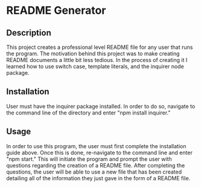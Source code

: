 # README Generator

## Description
This project creates a professional level README file for any user that runs the program. The motivation behind this project was to make creating README documents a little bit less tedious. In the process of creating it I learned how to use switch case, template literals, and the inquirer node package.

## Installation
User must have the inquirer package installed. In order to do so, navigate to the command line of the directory and enter "npm install inquirer."

## Usage
In order to use this program, the user must first complete the installation guide above. Once this is done, re-navigate to the command line and enter "npm start." This will initiate the program and prompt the user with questions regarding the creation of a README file. After completing the questions, the user will be able to use a new file that has been created detailing all of the information they just gave in the form of a README file.